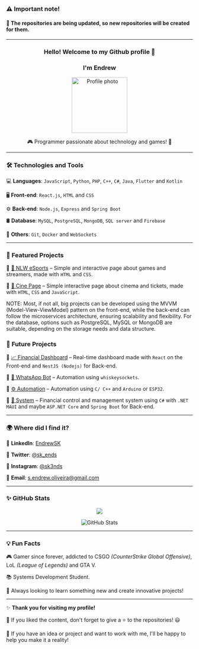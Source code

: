 ### ⚠️ Important note!
#### 📌 The repositories are being updated, so new repositories will be created for them.
___

<h3 align="center">Hello! Welcome to my Github profile 👋</h1>

<h3 align="center">I'm Endrew</h1>

<p align="center">
<img src="https://i.ibb.co/fGXdq9RR/image.png" width="150" alt="Profile photo">
</p>

<p align="center">
🎮 Programmer passionate about technology and games! 🚀
</p>

---

### 🛠️ **Technologies and Tools**
💻 **Languages**: `JavaScript`, `Python`, `PHP`, `C++`, `C#`, `Java`, `Flutter` and `Kotlin`

🖥️ **Front-end**: `React.js`, `HTML` and `CSS`

⚙️ **Back-end**: `Node.js`, `Express` and `Spring Boot`

🛢️ **Database**: `MySQL`, `PostgreSQL`, `MongoDB`, `SQL server` and `Firebase`

📌 **Others**: `Git`, `Docker` and `WebSockets`

---

### 🚀 **Featured Projects**
🔹 [🎯 NLW eSports](https://github.com/EndrewSK/NLW-eSports) – Simple and interactive page about games and streamers, made with `HTML` and `CSS`.

🔹 [🎯 Cine Page](https://github.com/EndrewSK/Cine-page) – Simple interactive page about cinema and tickets, made with `HTML`, `CSS` and `JavaScript`.

NOTE: Most, if not all, big projects can be developed using the MVVM (Model-View-ViewModel) pattern on the front-end, while the back-end can follow the microservices architecture, ensuring scalability and flexibility. For the database, options such as PostgreSQL, MySQL or MongoDB are suitable, depending on the storage needs and data structure.

### 🔮 **Future Projects**

🔹 [📈 Financial Dashboard](https://github.com/EndrewSK/Web-Dashboard) – Real-time dashboard made with `React` on the Front-end and `NestJS (Nodejs)` for Back-end.

🔹 [🤖 WhatsApp Bot](https://github.com/EndrewSK/WhatsApp-Bot) – Automation using `whiskeysockets`.

🔹 [⚙️ Automation](https://github.com/EndrewSK/INO-automation) – Automation using `C/ C++` and `Arduino` or `ESP32`.

🔹 [🔧 System](https://github.com/EndrewSK/Control-System) – Financial control and management system using `C#` with `.NET MAUI` and maybe `ASP.NET Core` and `Spring Boot` for Back-end.

---

### 🌍 **Where did I find it?**
📌 **LinkedIn**: [EndrewSK](https://www.linkedin.com/in/endrewsk)

📌 **Twitter**: [@sk_ends](https://twitter.com/sk_ends)

📌 **Instagram**: [@sk3nds](https://www.instagram.com/sk3nds/)

📌 **Email**: [s.endrew.oliveira@gmail.com](mailto:s.endrew.oliveira@gmail.com)

---

### ✨ **GitHub Stats**
<p align="center">
  <img src="https://github-readme-stats.vercel.app/api/top-langs/?username=endrewsk&layout=compact&langs_count=7&theme=dark"/>
</p>
<p align="center">
  <img src="https://github-readme-stats.vercel.app/api?username=EndrewSK&show_icons=true&theme=dark" alt="GitHub Stats"/>
</p>

---

### 💡 **Fun Facts**
🎮 Gamer since forever, addicted to CSGO _(CounterStrike Global Offensive)_, LoL _(League of Legends)_ and GTA V.

📚 Systems Development Student.

🚀 Always looking to learn something new and create innovative projects!

---

✨ **Thank you for visiting my profile!**

🚀 If you liked the content, don't forget to give a ⭐ to the repositories! 😃

🚀 If you have an idea or project and want to work with me, I'll be happy to help you make it a reality!
